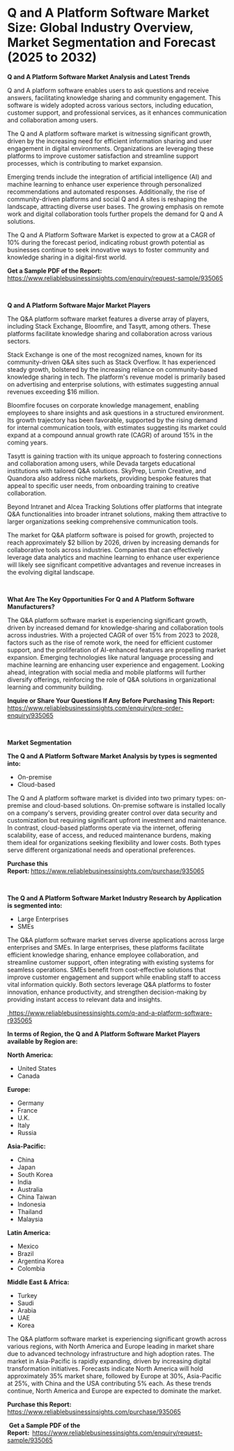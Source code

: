 <p><h1>Q and A Platform Software Market Size: Global Industry Overview, Market Segmentation and Forecast (2025 to 2032)</h1></p><p><strong>Q and A Platform Software Market Analysis and Latest Trends</strong></p>
<p><p>Q and A platform software enables users to ask questions and receive answers, facilitating knowledge sharing and community engagement. This software is widely adopted across various sectors, including education, customer support, and professional services, as it enhances communication and collaboration among users.</p><p>The Q and A platform software market is witnessing significant growth, driven by the increasing need for efficient information sharing and user engagement in digital environments. Organizations are leveraging these platforms to improve customer satisfaction and streamline support processes, which is contributing to market expansion. </p><p>Emerging trends include the integration of artificial intelligence (AI) and machine learning to enhance user experience through personalized recommendations and automated responses. Additionally, the rise of community-driven platforms and social Q and A sites is reshaping the landscape, attracting diverse user bases. The growing emphasis on remote work and digital collaboration tools further propels the demand for Q and A solutions.</p><p>The Q and A Platform Software Market is expected to grow at a CAGR of 10% during the forecast period, indicating robust growth potential as businesses continue to seek innovative ways to foster community and knowledge sharing in a digital-first world.</p></p>
<p><strong>Get a Sample PDF of the Report:&nbsp;</strong> <a href="https://www.reliablebusinessinsights.com/enquiry/request-sample/935065?utm_campaign=75&utm_medium=2&utm_source=Github&utm_content=ia&utm_term=18042025&utm_id=q-and-a-platform-software">https://www.reliablebusinessinsights.com/enquiry/request-sample/935065</a></p>
<p>&nbsp;</p>
<p><strong>Q and A Platform Software Major Market Players</strong></p>
<p><p>The Q&A platform software market features a diverse array of players, including Stack Exchange, Bloomfire, and Tasytt, among others. These platforms facilitate knowledge sharing and collaboration across various sectors.</p><p>Stack Exchange is one of the most recognized names, known for its community-driven Q&A sites such as Stack Overflow. It has experienced steady growth, bolstered by the increasing reliance on community-based knowledge sharing in tech. The platform's revenue model is primarily based on advertising and enterprise solutions, with estimates suggesting annual revenues exceeding $16 million.</p><p>Bloomfire focuses on corporate knowledge management, enabling employees to share insights and ask questions in a structured environment. Its growth trajectory has been favorable, supported by the rising demand for internal communication tools, with estimates suggesting its market could expand at a compound annual growth rate (CAGR) of around 15% in the coming years.</p><p>Tasytt is gaining traction with its unique approach to fostering connections and collaboration among users, while Devada targets educational institutions with tailored Q&A solutions. SkyPrep, Lumin Creative, and Quandora also address niche markets, providing bespoke features that appeal to specific user needs, from onboarding training to creative collaboration.</p><p>Beyond Intranet and Alcea Tracking Solutions offer platforms that integrate Q&A functionalities into broader intranet solutions, making them attractive to larger organizations seeking comprehensive communication tools.</p><p>The market for Q&A platform software is poised for growth, projected to reach approximately $2 billion by 2026, driven by increasing demands for collaborative tools across industries. Companies that can effectively leverage data analytics and machine learning to enhance user experience will likely see significant competitive advantages and revenue increases in the evolving digital landscape.</p></p>
<p>&nbsp;</p>
<p><strong>What Are The Key Opportunities For Q and A Platform Software Manufacturers?</strong></p>
<p><p>The Q&A platform software market is experiencing significant growth, driven by increased demand for knowledge-sharing and collaboration tools across industries. With a projected CAGR of over 15% from 2023 to 2028, factors such as the rise of remote work, the need for efficient customer support, and the proliferation of AI-enhanced features are propelling market expansion. Emerging technologies like natural language processing and machine learning are enhancing user experience and engagement. Looking ahead, integration with social media and mobile platforms will further diversify offerings, reinforcing the role of Q&A solutions in organizational learning and community building.</p></p>
<p><strong>Inquire or Share Your Questions If Any Before Purchasing This Report:</strong> <a href="https://www.reliablebusinessinsights.com/enquiry/pre-order-enquiry/935065?utm_campaign=75&utm_medium=2&utm_source=Github&utm_content=ia&utm_term=18042025&utm_id=q-and-a-platform-software">https://www.reliablebusinessinsights.com/enquiry/pre-order-enquiry/935065</a></p>
<p>&nbsp;</p>
<p><strong>Market Segmentation</strong></p>
<p><strong>The Q and A Platform Software Market Analysis by types is segmented into:</strong></p>
<p><ul><li>On-premise</li><li>Cloud-based</li></ul></p>
<p><p>The Q and A platform software market is divided into two primary types: on-premise and cloud-based solutions. On-premise software is installed locally on a company's servers, providing greater control over data security and customization but requiring significant upfront investment and maintenance. In contrast, cloud-based platforms operate via the internet, offering scalability, ease of access, and reduced maintenance burdens, making them ideal for organizations seeking flexibility and lower costs. Both types serve different organizational needs and operational preferences.</p></p>
<p><strong>Purchase this Report:&nbsp;</strong><a href="https://www.reliablebusinessinsights.com/purchase/935065?utm_campaign=75&utm_medium=2&utm_source=Github&utm_content=ia&utm_term=18042025&utm_id=q-and-a-platform-software">https://www.reliablebusinessinsights.com/purchase/935065</a></p>
<p>&nbsp;</p>
<p><strong>The Q and A Platform Software Market Industry Research by Application is segmented into:</strong></p>
<p><ul><li>Large Enterprises</li><li>SMEs</li></ul></p>
<p><p>The Q&A platform software market serves diverse applications across large enterprises and SMEs. In large enterprises, these platforms facilitate efficient knowledge sharing, enhance employee collaboration, and streamline customer support, often integrating with existing systems for seamless operations. SMEs benefit from cost-effective solutions that improve customer engagement and support while enabling staff to access vital information quickly. Both sectors leverage Q&A platforms to foster innovation, enhance productivity, and strengthen decision-making by providing instant access to relevant data and insights.</p></p>
<p><a href="https://www.reliablebusinessinsights.com/q-and-a-platform-software-r935065?utm_campaign=75&utm_medium=2&utm_source=Github&utm_content=ia&utm_term=18042025&utm_id=q-and-a-platform-software">&nbsp;https://www.reliablebusinessinsights.com/q-and-a-platform-software-r935065</a></p>
<p><strong>In terms of Region, the Q and A Platform Software Market Players available by Region are:</strong></p>
<p>
    <p> <strong> North America: </strong>
        <ul>
            <li>United States</li>
            <li>Canada</li>
        </ul>
        </p> 
    <p> <strong> Europe: </strong>
        <ul>
            <li>Germany</li>
            <li>France</li>
            <li>U.K.</li>
            <li>Italy</li>
            <li>Russia</li>
        </ul>
        </p> 
    <p> <strong> Asia-Pacific: </strong>
        <ul>
            <li>China</li>
            <li>Japan</li>
            <li>South Korea</li>
            <li>India</li>
            <li>Australia</li>
            <li>China Taiwan</li>
            <li>Indonesia</li>
            <li>Thailand</li>
            <li>Malaysia</li>
        </ul>
        </p> 
    <p> <strong> Latin America: </strong>
        <ul>
            <li>Mexico</li>
            <li>Brazil</li>
            <li>Argentina Korea</li>
            <li>Colombia</li>
        </ul>
        </p> 
    <p> <strong> Middle East & Africa: </strong>
        <ul>
            <li>Turkey</li>
            <li>Saudi</li>
            <li>Arabia</li>
            <li>UAE</li>
            <li>Korea</li>
        </ul>
    </p>
    </p>
<p><p>The Q&A platform software market is experiencing significant growth across various regions, with North America and Europe leading in market share due to advanced technology infrastructure and high adoption rates. The market in Asia-Pacific is rapidly expanding, driven by increasing digital transformation initiatives. Forecasts indicate North America will hold approximately 35% market share, followed by Europe at 30%, Asia-Pacific at 25%, with China and the USA contributing 5% each. As these trends continue, North America and Europe are expected to dominate the market.</p></p>
<p><strong>Purchase this Report: </strong><a href="https://www.reliablebusinessinsights.com/purchase/935065?utm_campaign=75&utm_medium=2&utm_source=Github&utm_content=ia&utm_term=18042025&utm_id=q-and-a-platform-software">https://www.reliablebusinessinsights.com/purchase/935065</a></p>
<p>&nbsp;<strong>Get a Sample PDF of the Report:&nbsp;&nbsp;</strong><a href="https://www.reliablebusinessinsights.com/enquiry/request-sample/935065?utm_campaign=75&utm_medium=2&utm_source=Github&utm_content=ia&utm_term=18042025&utm_id=q-and-a-platform-software">https://www.reliablebusinessinsights.com/enquiry/request-sample/935065</a></p>
<p><strong></strong></p>
<p><p></p><p></p><p></p></p>